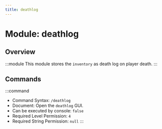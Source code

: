 ```yaml
---
title: deathlog
---
```



# Module: deathlog

## Overview
:::module
  This module stores the `inventory` as death log on player death.
:::
## Commands
:::command
- Command Syntax: `/deathlog`
- Document:   Open the `deathlog` GUI.
- Can be executed by console: `false`
- Required Level Permission: `4`
- Required String Permission: `null`
:::
